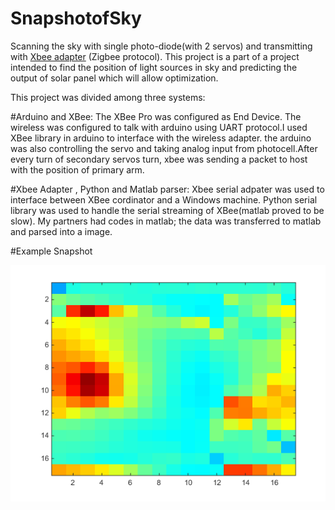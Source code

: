 # SnapshotofSky

Scanning the sky  with single photo-diode(with 2 servos) and
transmitting with [Xbee adapter](http://www.digi.com/products/xbee-rf-solutions/modules/xbee-pro-900hp) (Zigbee protocol).
This project is a part of a project intended to find the position of light
sources in sky and predicting the output of solar panel which will allow
optimization.

This project was divided among three systems: 

#Arduino and XBee: 
The XBee Pro was configured as End Device. The wireless was configured to talk with arduino using UART protocol.I used XBee library in arduino to interface with the wireless adapter.
the arduino was also controlling the servo and taking analog input from photocell.After every turn of secondary servos turn, xbee was sending a packet to host with the position of primary arm. 

#Xbee Adapter , Python and Matlab parser: 
Xbee serial adpater was used to interface between XBee cordinator and a Windows machine. Python serial library was used to handle the serial streaming of XBee(matlab proved to be slow). 
My partners had codes in matlab; the data was transferred to matlab and parsed into a image.


#Example Snapshot

![alt Image(based on relative brightness) ](example_snapshot.png)
